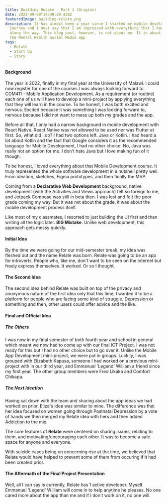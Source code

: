 ```yaml
---
title: Building Relate - Part 1 (Origins)
date: 2023-09-08T14:40:39.428Z
featuredImage: building-relate.png
description: It has almost been a year since I started my mobile development
  journey and I must say that I am impressed with everything that I have learned
  along the way. This blog post, however, is not about me. It is about Relate -
  The Mental Health Social Media app
tags:
  - Relate
  - Start Up
  - Story
---
```

#### Background

The year is 2022, finally in my final year at the University of Malawi. I could now register for one of the courses I was always looking forward to. COM411 - Mobile Application Development. As a requirement (or routine) each one of us will have to develop a mini-project by applying everything that they will learn in the course. To be honest, I was both excited and nervous. Excited because it was something I was looking forward to, nervous because I did not want to mess up both my grades and the app.

Before all that, I only had a narrow background in mobile development with React Native. React Native was not allowed to be used nor was Flutter at first. So, what did I do? I had two options left. Java or Kotlin. I had heard a lot about Kotlin and the fact that Google considers it as the recommended language for Mobile Development, I had no other choice. No, Java was really not an option for me. I don't hate Java but I love making fun of it though.

To be honest, I loved everything about that Mobile Development course. It truly represented the whole software development in a nutshell pretty well. From ideation, sketches, Figma prototypes, and then finally the MVP.

Coming from a **Declarative Web Development** background, native development (with the Activities and Views approach) felt so foreign to me, and Jetpack Compose was still in beta then. I was lost and felt the poor grade coming my way. But it was not about the grade, it was about the mobile development process itself.

Like most of my classmates, I resorted to just building the UI first and then writing all the logic later. **BIG Mistake**. Unlike web development, this approach gets messy quickly.

#### Initial Idea

By the time we were going for our mid-semester break, my idea was fleshed out and the name Relate was born. Relate was going to be an app for introverts. People who, like me, don't want to be seen on the internet but freely express themselves. It worked. Or so I thought.

#### The Second Idea

The second idea behind Relate was built on top of the privacy and anonymous nature of the first idea only that this time, I wanted it to be a platform for people who are facing some kind of struggle. Depression or something and then, other users could offer advice and the like.

#### Final and Official Idea

##### The Others

I was now in my final semester of both fourth year and school in general which meant we now had to come up with our final ICT Project. I was not ready for this but I had no other choice but to go over it. Unlike the Mobile App Development mini-project, we were put in groups. Luckily, I was grouped with Elizabeth Kapusa, someone I had worked on a previous mini-project with in our third year, and Emmanuel 'Legend' William a friend since my first year. The other group members were Fred Likaka and Comfort Chikapa.

##### The Next Ideation

Having sat down with the team and sharing about the app ideas we had worked on prior, Eliza's idea was similar to mine. The difference was that her idea focused on women going through Postnatal Depression by a vote of hands we then merged my Relate idea with hers and then added Addiction to the mix.

The core features of **Relate** were centered on sharing issues, relating to them, and motivating/encouraging each other. It was to become a safe space for anyone and everyone.

With suicide cases being on concerning rise at the time, we believed that Relate would have helped to prevent some of them from occuring if it had been created prior.

#### The Aftermath of the Final Project Presentation

Well, all I can say is currently, Relate has 1 active developer. Myself. Emmanuel 'Legend' William will come in to help anytime he pleases. No one cared more about the app than me and if I don't work on it, no one will.